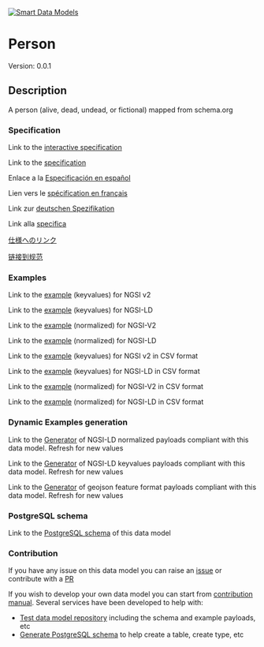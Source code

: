 [![Smart Data Models](https://smartdatamodels.org/wp-content/uploads/2022/01/SmartDataModels_logo.png "Logo")](https://smartdatamodels.org)
# Person
Version: 0.0.1

## Description 

A person (alive, dead, undead, or fictional) mapped from schema.org
### Specification

Link to the [interactive specification](https://swagger.lab.fiware.org/?url=https://smart-data-models.github.io/dataModel.Organization/Person/swagger.yaml)

Link to the [specification](https://github.com/smart-data-models/dataModel.Organization/blob/master/Person/doc/spec.md)

Enlace a la [Especificación en español](https://github.com/smart-data-models/dataModel.Organization/blob/master/Person/doc/spec_ES.md)

Lien vers le [spécification en français](https://github.com/smart-data-models/dataModel.Organization/blob/master/Person/doc/spec_FR.md)

Link zur [deutschen Spezifikation](https://github.com/smart-data-models/dataModel.Organization/blob/master/Person/doc/spec_DE.md)

Link alla [specifica](https://github.com/smart-data-models/dataModel.Organization/blob/master/Person/doc/spec_IT.md)

[仕様へのリンク](https://github.com/smart-data-models/dataModel.Organization/blob/master/Person/doc/spec_JA.md)

[链接到规范](https://github.com/smart-data-models/dataModel.Organization/blob/master/Person/doc/spec_ZH.md)
### Examples

Link to the [example](https://smart-data-models.github.io/dataModel.Organization/Person/examples/example.json) (keyvalues) for NGSI v2

Link to the [example](https://smart-data-models.github.io/dataModel.Organization/Person/examples/example.jsonld) (keyvalues) for NGSI-LD

Link to the [example](https://smart-data-models.github.io/dataModel.Organization/Person/examples/example-normalized.json) (normalized) for NGSI-V2

Link to the [example](https://smart-data-models.github.io/dataModel.Organization/Person/examples/example-normalized.jsonld) (normalized) for NGSI-LD

Link to the [example](https://smart-data-models.github.io/dataModel.Organization/Person/examples/example.json.csv) (keyvalues) for NGSI v2 in CSV format

Link to the [example](https://smart-data-models.github.io/dataModel.Organization/Person/examples/example.jsonld.csv) (keyvalues) for NGSI-LD in CSV format

Link to the [example](https://smart-data-models.github.io/dataModel.Organization/Person/examples/example-normalized.json.csv) (normalized) for NGSI-V2 in CSV format

Link to the [example](https://smart-data-models.github.io/dataModel.Organization/Person/examples/example-normalized.jsonld.csv) (normalized) for NGSI-LD in CSV format
### Dynamic Examples generation

Link to the [Generator](https://smartdatamodels.org/extra/ngsi-ld_generator.php?schemaUrl=https://raw.githubusercontent.com/smart-data-models/dataModel.Organization/master/Person/schema.json&email=info@smartdatamodels.org) of NGSI-LD normalized payloads compliant with this data model. Refresh for new values

Link to the [Generator](https://smartdatamodels.org/extra/ngsi-ld_generator_keyvalues.php?schemaUrl=https://raw.githubusercontent.com/smart-data-models/dataModel.Organization/master/Person/schema.json&email=info@smartdatamodels.org) of NGSI-LD keyvalues payloads compliant with this data model. Refresh for new values

Link to the [Generator](https://smartdatamodels.org/extra/geojson_features_generator.php?schemaUrl=https://raw.githubusercontent.com/smart-data-models/dataModel.Organization/master/Person/schema.json&email=info@smartdatamodels.org) of geojson feature format payloads compliant with this data model. Refresh for new values
### PostgreSQL schema

Link to the [PostgreSQL schema](https://smart-data-models.github.io/dataModel.Organization/Person/schema.sql) of this data model
### Contribution

 If you have any issue on this data model you can raise an [issue](https://github.com/smart-data-models/dataModel.Organization/issues)  or contribute with a [PR](https://github.com/smart-data-models/dataModel.Organization/pulls)

 If you wish to develop your own data model you can start from [contribution manual](https://bit.ly/contribution_manual). Several services have been developed to help with: 
 - [Test data model repository](https://smartdatamodels.org/index.php/data-models-contribution-api/) including the schema and example payloads, etc
 - [Generate PostgreSQL schema](https://smartdatamodels.org/index.php/sql-service/) to help create a table, create type, etc